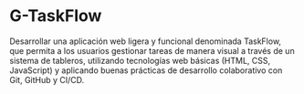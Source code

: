 # G-TaskFlow
Desarrollar una aplicación web ligera y funcional denominada TaskFlow, que permita a los usuarios gestionar tareas de manera visual a través de un sistema de tableros, utilizando tecnologías web básicas (HTML, CSS, JavaScript) y aplicando buenas prácticas de desarrollo colaborativo con Git, GitHub y CI/CD.
